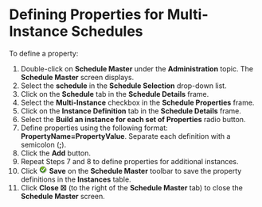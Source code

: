 # Defining Properties for Multi-Instance Schedules

To define a property:

1. Double-click on **Schedule Master** under the **Administration** topic. The **Schedule Master** screen displays.
2. Select the **schedule** in the **Schedule Selection** drop-down list.
3. Click on the **Schedule** tab in the **Schedule Details** frame.
4. Select the **Multi-Instance** checkbox in the **Schedule Properties** frame.
5. Click on the **Instance Definition** tab in the **Schedule Details** frame.
6. Select the **Build an instance for each set of Properties** radio button.
7. Define properties using the following format: **PropertyName=PropertyValue**. Separate each definition with a semicolon (**;**).
8. Click the **Add** button.
9. Repeat Steps 7 and 8 to define properties for additional instances.
10. Click ![Green circle with white checkmark inside](../../../Resources/Images/EM/EMsave.png "Save icon") **Save** on the **Schedule Master** toolbar to save the property definitions in the **Instances** table.
11. Click **Close ☒** (to the right of the **Schedule Master** tab) to close the **Schedule Master** screen.
